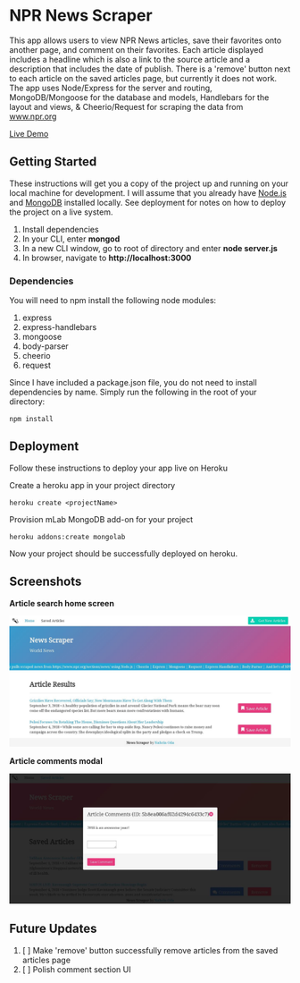 # NPR News Scraper

This app allows users to view NPR News articles, save their favorites onto another page, and comment on their favorites. Each article displayed includes a headline which is also a link to the source article and a description that includes the date of publish. There is a 'remove' button next to each article on the saved articles page, but currently it does not work. The app uses Node/Express for the server and routing, MongoDB/Mongoose for the database and models, Handlebars for the layout and views, & Cheerio/Request for scraping the data from www.npr.org

[Live Demo](https://news-scraper-npr.herokuapp.com/)

## Getting Started

These instructions will get you a copy of the project up and running on your local machine for development. I will assume that you already have [Node.js](https://nodejs.org/en/) and [MongoDB](https://www.mongodb.com/) installed locally. See deployment for notes on how to deploy the project on a live system.

1. Install dependencies
2. In your CLI, enter **mongod**
3. In a new CLI window, go to root of directory and enter **node server.js**
4. In browser, navigate to **http://localhost:3000**

### Dependencies

You will need to npm install the following node modules:

1. express
2. express-handlebars
3. mongoose
4. body-parser
5. cheerio
6. request

Since I have included a package.json file, you do not need to install dependencies by name. Simply run the following in the root of your directory:

```
npm install
```

## Deployment

Follow these instructions to deploy your app live on Heroku

Create a heroku app in your project directory
```
heroku create <projectName>
```

Provision mLab MongoDB add-on for your project
```
heroku addons:create mongolab
```

Now your project should be successfully deployed on heroku.

## Screenshots

**Article search home screen**

![screenshot-1](./screenshots/firstpage.JPG)

**Article comments modal**

![screenshot-2](./screenshots/secondpage.JPG)

## Future Updates

1. [ ] Make 'remove' button successfully remove articles from the saved articles page
2. [ ] Polish comment section UI